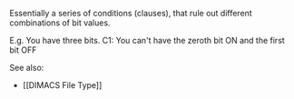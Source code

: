 Essentially a series of conditions (clauses), that rule out different combinations of bit values.

E.g. You have three bits.
C1: You can't have the zeroth bit ON and the first bit OFF


See also:
- [[DIMACS File Type]]